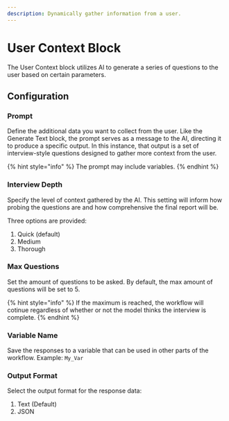 ```yaml
---
description: Dynamically gather information from a user.
---
```


# User Context Block

The User Context block utilizes AI to generate a series of questions to the user based on certain parameters.&#x20;

## Configuration

### Prompt&#x20;

Define the additional data you want to collect from the user. Like the Generate Text block, the prompt serves as a message to the AI, directing it to produce a specific output. In this instance, that output is a set of interview-style questions designed to gather more context from the user.

{% hint style="info" %}
The prompt may include variables.
{% endhint %}

### Interview Depth

Specify the level of context gathered by the AI. This setting will inform how probing the questions are and how comprehensive the final report will be.&#x20;

Three options are provided:

1. Quick (default)
2. Medium&#x20;
3. Thorough

### Max Questions

Set the amount of questions to be asked. By default, the max amount of questions will be set to 5.

{% hint style="info" %}
If the maximum is reached, the workflow will cotinue regardless of whether or not the model thinks the interview is complete.
{% endhint %}

### Variable Name

Save the responses to a variable that can be used in other parts of the workflow. Example: `My_Var`

### Output Format

Select the output format for the response data:

1. Text (Default)
2. JSON
